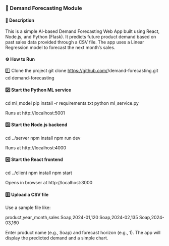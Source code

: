 ### 🧠 Demand Forecasting Module
#### 📖 Description

This is a simple AI-based Demand Forecasting Web App built using React, Node.js, and Python (Flask).
It predicts future product demand based on past sales data provided through a CSV file.
The app uses a Linear Regression model to forecast the next month’s sales.

#### ⚙️ How to Run
1️⃣ Clone the project
git clone https://github.com/<your-username>/demand-forecasting.git
cd demand-forecasting

#### 2️⃣ Start the Python ML service
cd ml_model
pip install -r requirements.txt
python ml_service.py


Runs at http://localhost:5001

#### 3️⃣ Start the Node.js backend
cd ../server
npm install
npm run dev


Runs at http://localhost:4000

#### 4️⃣ Start the React frontend
cd ../client
npm install
npm start


Opens in browser at http://localhost:3000

#### 5️⃣ Upload a CSV file

Use a sample file like:

product,year_month,sales
Soap,2024-01,120
Soap,2024-02,135
Soap,2024-03,160


Enter product name (e.g., Soap) and forecast horizon (e.g., 1).
The app will display the predicted demand and a simple chart.